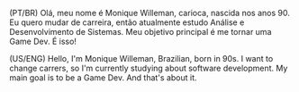 (PT/BR)
Olá, meu nome é Monique Willeman, carioca, nascida nos anos 90.
Eu quero mudar de carreira, então atualmente estudo Análise e Desenvolvimento de Sistemas.
Meu objetivo principal é me tornar uma Game Dev.
É isso!

(US/ENG)
Hello, I'm Monique Willeman, Brazilian, born in 90s. 
I want to change carrers, so I'm currently studying about software development. 
My main goal is to be a Game Dev. 
And that's about it.
